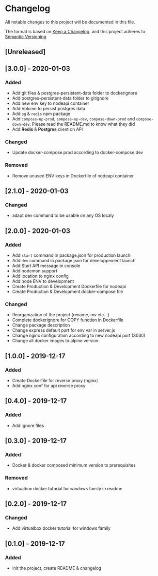 # Changelog
All notable changes to this project will be documented in this file.

The format is based on [Keep a Changelog](https://keepachangelog.com/en/1.0.0/),
and this project adheres to [Semantic Versioning](https://semver.org/spec/v2.0.0.html).

## [Unreleased]

## [3.0.0] - 2020-01-03
### Added
- Add git files & postgres-persistent-data folder to dockerignore
- Add postgres-persistent-data folder to gitignore
- Add new env key to nodeapi container
- Add Volume to persist postgres data
- Add `pg` & `redis` npm package
- Add `compose-up-prod`, `compose-up-dev`, `compose-down-prod` and `compose-down-dev`. Please read the README.md to know what they did
- Add **Redis** & **Postgres** client on API

### Changed
- Update docker-compose.prod according to docker-compose.dev

### Removed
- Remove unused ENV keys in Dockerfile of nodeapi container

## [2.1.0] - 2020-01-03
### Changed
- adapt dev command to be usable on any OS localy


## [2.0.0] - 2020-01-03
### Added
- Add `start` command in package.json for production launch
- Add `dev` command in package.json for developpement launch
- Add Start API message in console
- Add nodemon support
- Add location to nginx config
- Add node ENV to development
- Create Production & Development Dockerfile for nodeapi
- Create Production & Development docker-compose file

### Changed
- Reorganization of the project (rename, mv etc...)
- Complete dockerignore for COPY function in Dockerfile
- Change package description
- Change express default port for env var in server.js
- Change nginx configuration according to new nodeapi port (3030)
- Change all docker images to alpine version


## [1.0.0] - 2019-12-17
### Added
- Create Dockerfile for reverse proxy (nginx)
- Add nginx conf for api reverse proxy


## [0.4.0] - 2019-12-17
### Added
- Add ignore files


## [0.3.0] - 2019-12-17
### Added
- Docker & docker composed minimum version to prerequisites

### Removed
- virtualbox docker tutorial for windows family in readme


## [0.2.0] - 2019-12-17
### Changed
- Add virtualbox docker tutorial for windows family


## [0.1.0] - 2019-12-17
### Added
- Init the project, create README & changelog